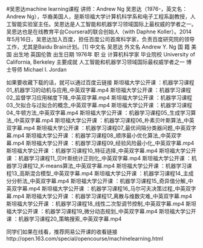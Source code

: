 #吴恩达machine learning课程
讲师：Andrew Ng
      吴恩达（1976-，英文名：Andrew Ng），华裔美国人，是斯坦福大学计算机科学系和电子工程系副教授，人工智能实验室主任。吴恩达是人工智能和机器学习领域国际上最权威的学者之一。吴恩达也是在线教育平台Coursera的联合创始人（with Daphne Koller）。2014年5月16日，吴恩达加入百度，担任百度公司首席科学家，负责百度研究院的领导工作，尤其是Baidu Brain计划。[1] 
中文名    吴恩达 
外文名    Andrew Y. Ng 
国    籍    美国 
出生地    英国伦敦 
出生日期    1976年 
职    业    计算机科学家 
毕业院校    University of California, Berkeley 
主要成就    人工智能和机器学习领域国际最权威学者之一 
博士导师    Michael I. Jordan

如果要收藏下载的话，就可以通过百度云链接
斯坦福大学公开课 ：机器学习课程01_机器学习的动机与应用_中英双字幕.mp4
斯坦福大学公开课 ：机器学习课程02_监督学习应用梯度下降_中英双字幕.mp4
斯坦福大学公开课 ：机器学习课程03_欠拟合与过拟合的概念_中英双字幕.mp4
斯坦福大学公开课 ：机器学习课程04_牛顿方法_中英双字幕.mp4
斯坦福大学公开课 ：机器学习课程05_生成学习算法_中英双字幕.mp4
斯坦福大学公开课 ：机器学习课程06_朴素贝叶斯算法_中英双字幕.mp4
斯坦福大学公开课 ：机器学习课程07_最优间隔分类器问题_中英双字幕.mp4
斯坦福大学公开课 ：机器学习课程08_顺序最小优化算法_中英双字幕.mp4
斯坦福大学公开课 ：机器学习课程09_经验风险最小化_中英双字幕.mp4
斯坦福大学公开课 ：机器学习课程10_特征选择_中英双字幕.mp4
斯坦福大学公开课 ：机器学习课程11_贝叶斯统计正则化_中英双字幕.mp4
斯坦福大学公开课 ：机器学习课程12_K-means算法_中英双字幕.mp4
斯坦福大学公开课 ：机器学习课程13_高斯混合模型_中英双字幕.mp4
斯坦福大学公开课 ：机器学习课程14_主成分分析法_中英双字幕.mp4
斯坦福大学公开课 ：机器学习课程15_奇异值分解_中英双字幕.mp4
斯坦福大学公开课 ：机器学习课程16_马尔可夫决策过程_中英双字幕.mp4
斯坦福大学公开课 ：机器学习课程17_离散与维数灾难_中英双字幕.mp4
斯坦福大学公开课 ：机器学习课程18_线性二次型调节控制_中英双字幕.mp4
斯坦福大学公开课 ：机器学习课程19_微分动态规划_中英双字幕.mp4
斯坦福大学公开课 ：机器学习课程20_策略搜索_中英双字幕.mp4


同学们如果在线看，推荐网易公开课的收看链接http://open.163.com/special/opencourse/machinelearning.html
